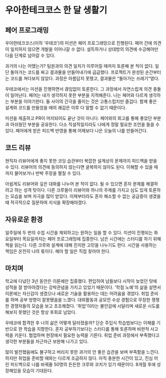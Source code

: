 # 우아한테크코스 한 달 생활기

## 페어 프로그래밍

우아한테크코스(이하 ‘우테코’)의 미션은 페어 프로그래밍으로 진행된다. 페어 간에 의견이 일치하지 않으면 개발을 이어나갈 수 없다. 설득하거나 상대방의 의견에 수긍해야만 다음 단계로 넘어갈 수 있다.

과거의 나는 어땠는가? 팀원과의 의견 일치가 이루어질 때까지 토론해 본 적이 없다. 일단 돌아가는 코드를 짜고 결과물을 만들어내기에 급급했다. 프로젝트가 완성된 순간부터는 코드를 쳐다보지 않았다. 과정은 아름답지 못했고, 결과물은 “돌아가는 쓰레기”였다.

우테코에서는 미션을 진행하면서 끊임없이 토론한다. 그 과정에서 자연스럽게 의견 충돌이 일어난다. 페어는 내가 생각하지 못한 부분을 지적해준다. 나는 페어와 다르게 생각하는 부분을 이야기한다. 둘 사이의 간극을 줄이는 것은 고통스럽지만 즐겁다. 함께 좋은 설계와 코드를 만들었을 때의 쾌감은 이루 다 말할 수 없기 때문이다.

미션을 제출하고 PR이 머지되어도 끝난 것이 아니다. 페어와의 회고를 통해 좋았던 부분과 아쉬웠던 부분을 공유한다. 다소 직설적일지라도 나에게 정말 필요한 조언을 들을 수 있다. 페어에게 받은 피드백 반영을 통해 어제보다 나은 오늘의 나를 만들어간다.

## 코드 리뷰

현직자 리뷰어에게 좋지 못한 코딩 습관부터 복잡한 설계상의 문제까지 피드백을 받을 수 있다. 리뷰어의 의견에 동의하지 않는다면 굴복하지 않아도 된다. 이해할 수 있을 때까지 물어보거나 반박 주장을 펼칠 수 있다.

아쉽게도 리뷰어와 깊은 대화를 나누어 본 적이 없다. 될 수 있으면 혼자 문제를 해결하려고 하는 성격 탓이다. 다른 크루들이 리뷰어와 하나의 주제를 가지고 심도 있게 토론하는 모습을 보며 자극을 많이 받았다. 이제부터라도 혼자 해소할 수 없는 궁금증이 생겼을 때 적극적으로 질문하여 지식을 확장해야겠다.

## 자유로운 환경

일주일에 두 번의 수업 시간을 제외하고는 원하는 일을 할 수 있다. 미션이 진행되는 화요일부터 목요일까지는 페어 프로그래밍에 집중한다. 남은 시간에는 스터디를 하기 위해 책을 읽는다. 다른 크루와 설계에 대해 진지한 고민을 나누기도 한다. 시간을 사용하는 책임은 온전히 나의 몫이다. 해야 할 일은 직접 찾아야 한다.

## 마치며

학교에 다녔던 3년 동안은 이론에만 집중했다. 편입하여 남들보다 시작이 늦었던 탓에 성적을 잘 받아야겠다는 강박관념을 가지고 있었기 때문이다. '학점 노예'의 삶을 살면서 이론에는 자신감이 생겼으나 새로운 기술을 활용하는 데는 어려움을 겪었다. 취업 준비를 하며 공부 방향이 잘못됐음을 느꼈다. 대외활동과 공모전 수상 경험으로 무장한 쟁쟁한 경쟁자들의 모습을 보고 초조해졌다. '취업'이라는 불안감에 시달리며 새로운 시도를 해보지 못했던 것은 항상 후회로 남았다.

우테코에 합격한 후 나의 삶은 어떻게 달라졌을까? 단순 주입식 학습법보다는 이해를 기반으로 한 학습을 지향한다. 혼자 공부하기보다는 스터디를 통해 토론하며 비판적 사고력을 키운다. 협업하며 현장에서 필요한 능력을 기른다. 취업 준비 과정에서 부족했다고 생각한 부분들을 차근차근 보완해 나가고 있다.

많이 발전했음에도 불구하고 버리지 못한 과거의 안 좋은 습관을 보며 부족함을 느낀다. 하지만 취업을 준비할 때와는 다르게 조급하지 않다. 아직 충분한 시간이 있고, 진심 어린 피드백으로 나를 바꿔줄 50명의 든든한 크루와 코치가 있기 때문이다. 8개월 후에 성장해있을 모습이 기대된다.
